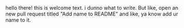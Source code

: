 <body>
  hello there! this is welcome text. i dunno what to write. But like, open an new pull request titled "Add name to README" and like, ya know add ur name to it.
